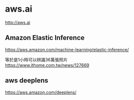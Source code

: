 # aws.ai   


http://aws.ai



## Amazon Elastic Inference
https://aws.amazon.com/machine-learning/elastic-inference/

等於是1小時可以辨識36萬張照片      
https://www.ithome.com.tw/news/127669      


## aws deeplens
https://aws.amazon.com/deeplens/


